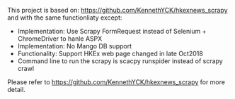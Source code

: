 This project is based on: https://github.com/KennethYCK/hkexnews_scrapy and with the same functionliaty except:

* Implementation: Use Scrapy FormRequest instead of Selenium + ChromeDriver to hanle ASPX 
* Implementation: No Mango DB support
* Functionality: Support HKEx web page changed in late Oct2018
* Command line to run the scrapy is 
  scacpy runspider instead of scrapy crawl 

Please refer to https://github.com/KennethYCK/hkexnews_scrapy for more detail.
